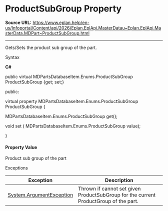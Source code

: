 # ProductSubGroup Property

**Source URL:** https://www.eplan.help/en-us/Infoportal/Content/api/2026/Eplan.EplApi.MasterDatau~Eplan.EplApi.MasterData.MDPart~ProductSubGroup.html

---

Gets/Sets the product sub group of the part.

Syntax

**C#**



public virtual MDPartsDatabaseItem.Enums.ProductSubGroup ProductSubGroup {get; set;}

public:

virtual property MDPartsDatabaseItem.Enums.ProductSubGroup ProductSubGroup {

   MDPartsDatabaseItem.Enums.ProductSubGroup get();

   void set (    MDPartsDatabaseItem.Enums.ProductSubGroup value);

}


#### Property Value

Product sub group of the part

Exceptions

| Exception | Description |
| --- | --- |
| [System.ArgumentException](#) | Thrown if cannot set given ProductSubGroup for the current ProductGroup of the part. |
